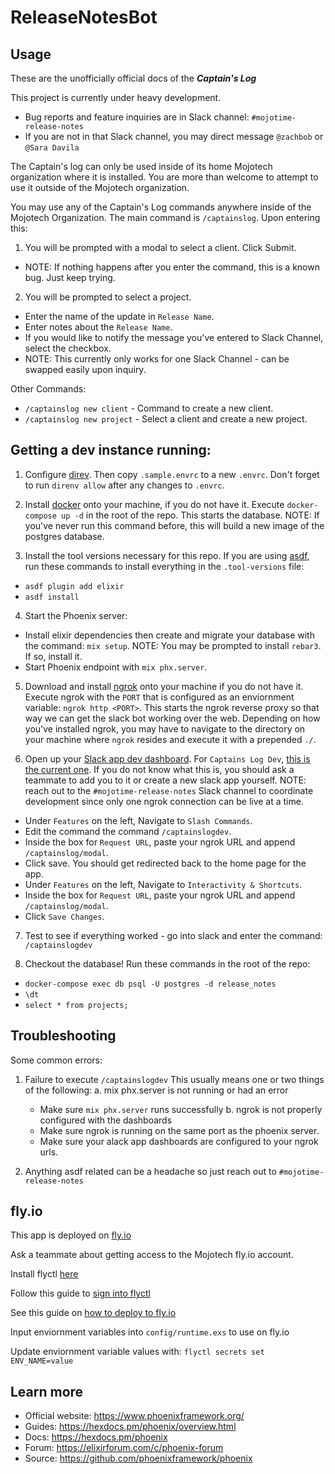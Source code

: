 # ReleaseNotesBot

## Usage
These are the unofficially official docs of the ***Captain's Log***

This project is currently under heavy development.
 - Bug reports and feature inquiries are in Slack channel: `#mojotime-release-notes`
 - If you are not in that Slack channel, you may direct message `@zachbob` or `@Sara Davila`

The Captain's log can only be used inside of its home Mojotech organization where it is installed.
You are more than welcome to attempt to use it outside of the Mojotech organization.

You may use any of the Captain's Log commands anywhere inside of the Mojotech Organization.
The main command is `/captainslog`. Upon entering this:
  1. You will be prompted with a modal to select a client. Click Submit.
  - NOTE: If nothing happens after you enter the command, this is a known bug. Just keep trying.
  2. You will be prompted to select a project.
  - Enter the name of the update in `Release Name`.
  - Enter notes about the `Release Name`.
  - If you would like to notify the message you've entered to Slack Channel, select the checkbox.
  - NOTE: This currently only works for one Slack Channel - can be swapped easily upon inquiry.

Other Commands:
 - `/captainslog new client` - Command to create a new client.
 - `/captainslog new project` - Select a client and create a new project.


## Getting a dev instance running:

1. Configure [direv](https://direnv.net/). Then copy `.sample.envrc` to a new `.envrc`. Don't forget to run `direnv allow` after any changes to `.envrc`.

2. Install [docker](https://www.docker.com/get-started/) onto your machine, if you do not have it. Execute `docker-compose up -d` in the root of the repo. This starts the database. NOTE: If you've never run this command before, this will build a new image of the postgres database.

3. Install the tool versions necessary for this repo. If you are using [asdf](https://asdf-vm.com/), run these commands to install everything in the `.tool-versions` file:
  * `asdf plugin add elixir`
  * `asdf install`

4. Start the Phoenix server:

  * Install elixir dependencies then create and migrate your database with the command: `mix setup`. NOTE: You may be prompted to install `rebar3`. If so, install it.
  * Start Phoenix endpoint with `mix phx.server`.

5. Download and install [ngrok](https://ngrok.com/download) onto your machine if you do not have it. Execute ngrok with the `PORT` that is configured as an enviornment variable: `ngrok http <PORT>`. This starts the ngrok reverse proxy so that way we can get the slack bot working over the web. Depending on how you've installed ngrok, you may have to navigate to the directory on your machine where `ngrok` resides and execute it with a prepended `./`.

6. Open up your [Slack app dev dashboard](https://api.slack.com). For `Captains Log Dev`, [this is the current one](https://api.slack.com/apps/A03L6Q2B6G1). If you do not know what this is, you should ask a teammate to add you to it or create a new slack app yourself. NOTE: reach out to the `#mojotime-release-notes` Slack channel to coordinate development since only one ngrok connection can be live at a time.

  * Under `Features` on the left, Navigate to `Slash Commands`.
  * Edit the command the command `/captainslogdev`.
  * Inside the box for `Request URL`, paste your ngrok URL and append `/captainslog/modal`.
  * Click save. You should get redirected back to the home page for the app.
  * Under `Features` on the left, Navigate to `Interactivity & Shortcuts`.
  * Inside the box for `Request URL`, paste your ngrok URL and append `/captainslog/modal`.
  * Click `Save Changes`.

7. Test to see if everything worked - go into slack and enter the command: `/captainslogdev`

8. Checkout the database! Run these commands in the root of the repo:
  * `docker-compose exec db psql -U postgres -d release_notes`
  * `\dt`
  * `select * from projects;`


## Troubleshooting

Some common errors:

1. Failure to execute `/captainslogdev`
  This usually means one or two things of the following:
  a. mix phx.server is not running or had an error
    - Make sure `mix phx.server` runs successfully
  b. ngrok is not properly configured with the dashboards
    - Make sure ngrok is running on the same port as the phoenix server.
    - Make sure your alack app dashboards are configured to your ngrok urls.

2. Anything asdf related can be a headache so just reach out to `#mojotime-release-notes`


## fly.io

This app is deployed on [fly.io](https://fly.io/)

Ask a teammate about getting access to the Mojotech fly.io account.

Install flyctl [here](https://fly.io/docs/getting-started/installing-flyctl/)

Follow this guide to [sign into flyctl](https://fly.io/docs/getting-started/log-in-to-fly/)

See this guide on [how to deploy to fly.io](https://fly.io/docs/getting-started/elixir/#deploying-again)

Input enviornment variables into `config/runtime.exs` to use on fly.io

Update enviornment variable values with: `flyctl secrets set ENV_NAME=value`

## Learn more

  * Official website: https://www.phoenixframework.org/
  * Guides: https://hexdocs.pm/phoenix/overview.html
  * Docs: https://hexdocs.pm/phoenix
  * Forum: https://elixirforum.com/c/phoenix-forum
  * Source: https://github.com/phoenixframework/phoenix
